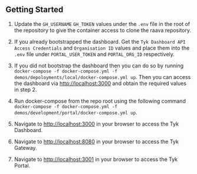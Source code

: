 ## Getting Started
1. Update the `GH_USERNAME` `GH_TOKEN` values under the `.env` file in the root of the repository to give the container access to clone the raava repository.

2. If you already bootstrapped the dashboard. Get the `Tyk Dashboard API Access Credentials` and `Organisation ID` values and place them into the `.env` file under `PORTAL_USER_TOKEN` and `PORTAL_ORG_ID` respectively.

3. If you did not bootstrap the dashboard then you can do so by running `docker-compose -f docker-compose.yml -f demos/depoloyments/local/docker-compose.yml up`. Then you can access the dashboard via [http://localhost:3000](http://localhost:3000) and obtain the required values in step 2.

4. Run docker-compose from the repo root using the following command `docker-compose -f docker-compose.yml -f demos/development/portal/docker-compose.yml up`.

4. Navigate to [http://localhost:3000](http://localhost:3000) in your browser to access the Tyk Dashboard.

5. Navigate to [http://localhost:8080](http://localhost:8080) in your browser to access the Tyk Gateway.

6. Navigate to [http://localhost:3001](http://localhost:3001) in your browser to access the Tyk Portal.
